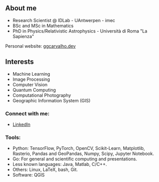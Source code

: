 ## About me

- Research Scientist @ IDLab - UAntwerpen - imec
- BSc and MSc in Mathematics
- PhD in Physics/Relativistic Astrophysics - Università di Roma "La Sapienza"

Personal website: [ggcarvalho.dev](http://ggcarvalho.dev/)

## Interests

- Machine Learning
- Image Processing
- Computer Vision
- Quantum Computing
- Computational Photography
- Geographic Information System (GIS)

### Connect with me:

- [LinkedIn](https://www.linkedin.com/in/ggcarvalho/)

### Tools:

- Python: TensorFlow, PyTorch, OpenCV, Scikit-Learn, Matplotlib, Rasterio, Pandas and GeoPandas, Numpy, Scipy, Jupyter Notebook.
- Go: For general and scientific computing and presentations.
- Less known languages: Java, Matlab, C/C++. 
- Others: Linux, LaTeX, bash, Git.
- Software: QGIS  
